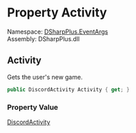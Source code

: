 # Property Activity

Namespace: [DSharpPlus.EventArgs](DSharpPlus.EventArgs.md)  
Assembly: DSharpPlus.dll

## <a id="DSharpPlus_EventArgs_PresenceUpdateEventArgs_Activity"></a>Activity

Gets the user's new game.

```csharp
public DiscordActivity Activity { get; }
```

### Property Value

[DiscordActivity](DSharpPlus.Entities.DiscordActivity.md)

